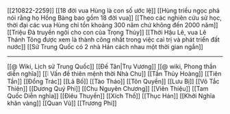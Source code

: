 [[210822-2259]]
[[18 đời vua Hùng là con số ước lệ]]
[[Hùng triều ngọc phả nói rằng họ Hồng Bàng bao gồm 18 đời vua]]
[[Theo các nghiên cứu sử học, thời đại các vua Hùng chỉ tồn khoảng 300 năm chứ không đến 2000 năm]]
[[Triệu Đà truyền ngôi cho con của Trọng Thủy]]
[[Thời Hậu Lê, vua Lê Thánh Tông được xem là thành công nhất trong việc cai trị và phát triển đất nước]]
[[Sử Trung Quốc có 2 nhà Hán cách nhau một thời gian ngắn]]

---

[[@ Wiki, Lịch sử Trung Quốc]]
[[Đế Tân|Trụ Vương]]
[[@ wiki, Phong thần diễn nghĩa]]
[[❕ Vấn đề thiên mệnh thời Nhà Chu]]
[[Tần Thủy Hoàng]]
[[Tiên Tần]]
[[Đổng Trác]]
[[Lã Bố]]
[[Tào Tháo]]
[[Tôn Quyền]]
[[Lưu Bị]]
[[Võ Tắc Thiên]]
[[Dương Quý Phi]]
[[Chu Nguyên Chương]]
[[Viên Thiệu]]
[[Tam Quốc Diễn nghĩa]]
[[Điêu Thuyền]]
[[Xích Thố]]
[[Thục Hán]]
[[Khởi Nghĩa khăn vàng]]
[[Quan Vũ]]
[[Trương Phi]]